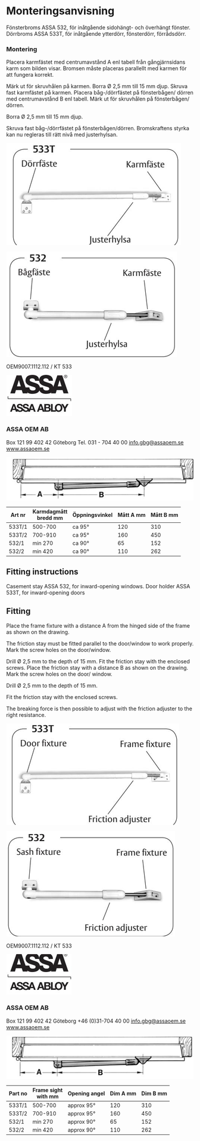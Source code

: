 # Monteringsanvisning

Fönsterbroms ASSA 532, för inåtgående sidohängt- och överhängt fönster. Dörrbroms ASSA 533T, för inåtgående ytterdörr, fönsterdörr, förrådsdörr.

### **Montering**

Placera karmfästet med centrumavstånd A enl tabell från gångjärnsidans karm som bilden visar. Bromsen måste placeras parallellt med karmen för att fungera korrekt.

Märk ut för skruvhålen på karmen. Borra Ø 2,5 mm till 15 mm djup. Skruva fast karmfästet på karmen. Placera båg-/dörrfästet på fönsterbågen/ dörren med centrumavstånd B enl tabell. Märk ut för skruvhålen på fönsterbågen/ dörren.

Borra Ø 2,5 mm till 15 mm djup.

Skruva fast båg-/dörrfästet på fönsterbågen/dörren. Bromskraftens styrka kan nu regleras till rätt nivå med justerhylsan.

![](_page_0_Figure_7.jpeg)

![](_page_0_Figure_8.jpeg)

OEM9007.1112.112 / KT 533

![](_page_0_Picture_9.jpeg)

### **ASSA OEM AB**

Box 121 99 402 42 Göteborg Tel. 031 - 704 40 00 info.gbg@assaoem.se www.assaoem.se

![](_page_0_Figure_12.jpeg)

| Art nr | Karmdagmått<br>bredd mm | Öppningsvinkel | Mått A mm | Mått B mm |
|--------|-------------------------|----------------|-----------|-----------|
| 533T/1 | 500-700                 | ca 95°         | 120       | 310       |
| 533T/2 | 700-910                 | ca 95°         | 160       | 450       |
| 532/1  | min 270                 | ca 90°         | 65        | 152       |
| 532/2  | min 420                 | ca 90°         | 110       | 262       |

## Fitting instructions

Casement stay ASSA 532, for inward-opening windows. Door holder ASSA 533T, for inward-opening doors

## **Fitting**

Place the frame fixture with a distance A from the hinged side of the frame as shown on the drawing.

The friction stay must be fitted parallel to the door/window to work properly. Mark the screw holes on the door/window.

Drill Ø 2,5 mm to the depth of 15 mm. Fit the friction stay with the enclosed screws. Place the friction stay with a distance B as shown on the drawing. Mark the screw holes on the door/ window.

Drill Ø 2,5 mm to the depth of 15 mm.

Fit the friction stay with the enclosed screws.

The breaking force is then possible to adjust with the friction adjuster to the right resistance.

![](_page_1_Figure_9.jpeg)

![](_page_1_Figure_10.jpeg)

OEM9007.1112.112 / KT 533

![](_page_1_Picture_11.jpeg)

### **ASSA OEM AB**

Box 121 99 402 42 Göteborg +46 (0)31-704 40 00 info.gbg@assaoem.se www.assaoem.se

![](_page_1_Figure_14.jpeg)

| Part no | Frame sight<br>with mm | Opening angel | Dim A mm | Dim B mm |
|---------|------------------------|---------------|----------|----------|
| 533T/1  | 500-700                | approx 95°    | 120      | 310      |
| 533T/2  | 700-910                | approx 95°    | 160      | 450      |
| 532/1   | min 270                | approx 90°    | 65       | 152      |
| 532/2   | min 420                | approx 90°    | 110      | 262      |